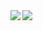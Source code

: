 <div style="display:flex;justify-content:flex-start;align-items:center">
  <img align="left" src="https://github-readme-stats.vercel.app/api?username=noransu&show_icons=true&icon_color=4fc08d&text_color=718096&bg_color=ffffff&hide_title=true" />
  <img align="left" src="https://github-readme-stats.vercel.app/api/top-langs/?username=noransu&layout=compact" />
</div>
